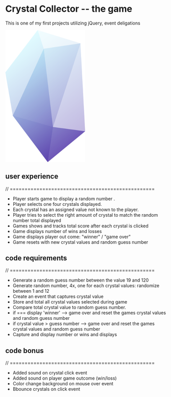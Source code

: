 # Crystal Collector -- the game

This is one of my first projects utilizing jQuery, event deligations

<img width="250" alt="one of the four crystals" src="https://github.com/rspica/Crystal-Collector-II/blob/master/assets/images/Crystal-2.svg">


## user experience
// =================================================
* Player starts game to display a random number .
* Player selects one four crystals displayed.
* Each crystal has an assigned value not known to the player.
* Player tries to select the right amount of crystal to match the random number total displayed
* Games shows and tracks total score after each crystal is clicked
* Game displays number of wins and losses
* Game displays player out come: "winner" / "game over"
* Game resets with new crystal values and random guess number

## code requirements
// =================================================
* Generate a random guess number between the value 19 and 120
* Generate random number, 4x, one for each crystal values: randomize between 1 and 12
* Create an event that captures crystal value
* Store and total all crystal values selected during game
* Compare total crystal value to random guess number.
* if === display 'winner' --> game over and reset the games crystal values and random guess number
* if crystal value > guess number --> game over and reset the games crystal values and random guess number
* Capture and display number or wins and displays

## code bonus
// =================================================
* Added sound on crystal click event
* Added sound on player game outcome (win/loss)
* Color change background on mouse over event
* Bbounce crystals on click event
